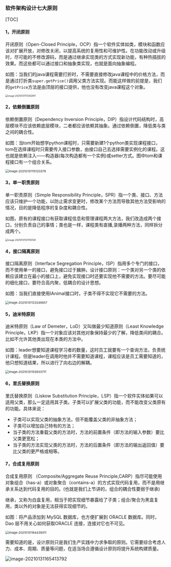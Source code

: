 ### 软件架构设计七大原则

[TOC]

#### 1，开闭原则

开闭原则（Open-Closed Principle，OCP）指一个软件实体如类，模块和函数应该对扩展开放，对修改关闭，以提高系统的复用性和可维护性。在功能改动或升级时，尽可能的不修改源码，而是通过继承实现类的方式实现新功能，有种热插拔的效果。而这些都可以通过接口和抽象类实现，也就是面向抽象编程。

如图：当我们的java课程需要打折时，不需要直接修改java课程中的价格方法，而是通过打折类`super.getPrice()`调用父类方法实现。而能这样做的前提是，我们的`getPrice`方法是由顶层的接口提供，他也没有改变java课程这个对象。

<img src="https://cdn.jsdelivr.net/gh/hellolsk/imageSource//imageblog/20210131173354.png" alt="image-20210131173352811" style="zoom: 50%;" />

#### 2，依赖倒置原则

依赖倒置原则（Dependency Inversion Principle，DIP）指设计代码结构时，高层模块不应该依赖底层模块，二者都应该依赖其抽象。通过依赖倒置，降低类与类之间的耦合性。

如图：当tom开始想学python课程时，只需要新建1个python类实现课程接口，tom在选择课程时只需要传入接口参数，由接口自己去选择需要实例化的课程。这也就是依赖注入——构造器(每次构造都有一个实例)或setter方式。图中tom和课程接口有一个组合关系。

<img src="https://cdn.jsdelivr.net/gh/hellolsk/imageSource//imageblog/20210131115121.png" alt="image-20210131115120379" style="zoom:67%;" />

#### 3，单一职责原则

单一职责原则（Simple Responsibility Principle，SPR）指一个类、接口、方法应该只维护一个功能，以防止需求变更时，修改某个方法而导致其他方法受影响的情况，目的是降低程序的复杂度和耦合性。

如图，原有的课程接口有获取课程信息和管理课程两大方法，我们改造成两个接口，分别负责自己的事情；类也是一样，课程类有直播,录播两种方法，同样拆分成两个。

<img src="https://cdn.jsdelivr.net/gh/hellolsk/imageSource//imageblog/20210131121701.png" alt="image-20210131121700128" style="zoom: 50%;" />

#### 4，接口隔离原则

接口隔离原则（Interface Segregation Principle，ISP）指用多个专门的接口，而不使用单一的接口，避免接口过于臃肿。设计接口原则：一个类对另一个类的依赖应该建立在最小的接口上，避免实现接口时还要实现他不需要的方法。要尽可能的细化接口，要符合高内聚，低耦合的设计思想。

如图：当我们直接使用IAnimal接口时，子类不得不实现它不需要的方法。

<img src="https://cdn.jsdelivr.net/gh/hellolsk/imageSource//imageblog/20210131123253.png" alt="image-20210131123249657" style="zoom:67%;" />

#### 5，迪米特原则

迪米特原则（Law of Demeter，LoD）又叫做最少知道原则（Least Knowledge Principle，LKP）指一个对象应该对其他对象保持最少的了解，降低类间的耦合。比如不允许其他类出现在本类的方法中。

如图：leader想要知道课程学习者的数量，这时员工就要有一个查询方法，负责统计课程。但是leader在调用时他并不需要知道课程，课程应该是员工需要知道的，他只想知道结果，所以进行了向右边的解耦。

<img src="https://cdn.jsdelivr.net/gh/hellolsk/imageSource//imageblog/20210131153935.png" alt="image-20210131153933717" style="zoom:67%;" />

#### 6，里氏替换原则

里氏替换原则（Liskow Substitution Principle，LSP）指一个软件实体如果可以适用父类，那么一定适用其子类。子类可以扩展父类的功能，而不能改变父类原有的功能。具体来说：

- 子类可以实现父类的抽象方法，但不能覆盖父类的非抽象方法；
- 子类可以增加自己特有的方法；
- 当子类的方法重载父类的方法时，方法的前置条件（即方法的输入参数）要比父类更宽松；
- 当子类的方法实现父类的方法时，方法的后置条件（即方法的输出返回值）要比父类的更严格或相等。

#### 7，合成复用原则

合成复用原则 （Composite/Aggregate Reuse Principle,CARP）指尽可能使用对象组合（has-a）或对象聚合（contains-a）的方式实现代码复用，而不是用继承关系达到代码复用的目的。(也就是我们上节讲的，组合的耦合性要弱于继承)

继承，又称为白盒复用，相当于把实现细节暴露给了子类；组合/聚合为黑盒复用，类以外的对象是无法获得实现细节的。

如图：将产品添加到 MySQL 数据库，也方便扩展到 ORACLE 数据库。同时，Dao 层不用关心如何获取ORACLE 连接，连接对它也不可见。

<img src="https://cdn.jsdelivr.net/gh/hellolsk/imageSource//imageblog/20210131164440.png" alt="image-20210131164439311" style="zoom:67%;" />



需要知道的是，设计原则只是我们生产实践中力求争取的原则。它需要综合考虑人力、成本、周期、质量等问题，在适当场合遵循设计原则将提升系统构建质量。

![image-20210131165413792](https://cdn.jsdelivr.net/gh/hellolsk/imageSource//imageblog/20210131165415.png)



